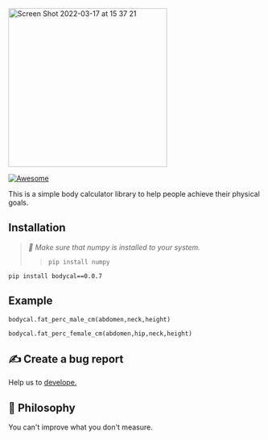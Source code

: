 <img width="315" alt="Screen Shot 2022-03-17 at 15 37 21" src="https://user-images.githubusercontent.com/29928837/158809954-a25097fb-5468-42bb-8995-e42ecb70c9e8.png">
 

[![Awesome](https://awesome.re/badge.svg)](https://awesome.re)

This is a simple body calculator library to help people achieve their physical goals.

## Installation

>*🔔 Make sure that numpy is installed to your system.*
>> `pip install numpy`

`
pip install bodycal==0.0.7
`

## Example

`bodycal.fat_perc_male_cm(abdomen,neck,height)`


`bodycal.fat_perc_female_cm(abdomen,hip,neck,height)`




## ✍️ Create a bug report

Help us to [develope.](https://github.com/gncll/body-calculator/issues)



## 📒 Philosophy

You can't improve what you don't measure.


